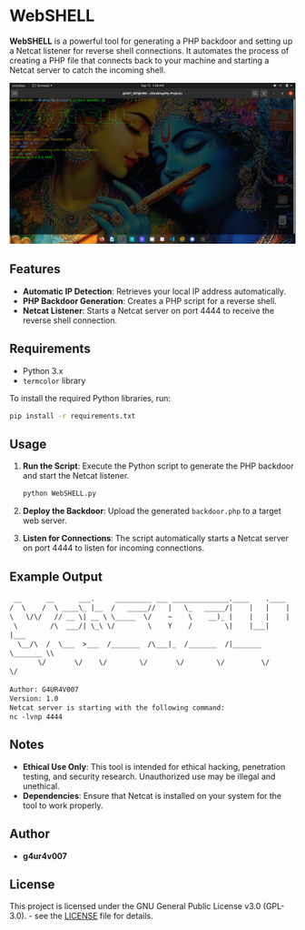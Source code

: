 # WebSHELL

**WebSHELL** is a powerful tool for generating a PHP backdoor and setting up a Netcat listener for reverse shell connections. It automates the process of creating a PHP file that connects back to your machine and starting a Netcat server to catch the incoming shell.


![WebSHELL Logo](logo.png)

## Features

- **Automatic IP Detection**: Retrieves your local IP address automatically.
- **PHP Backdoor Generation**: Creates a PHP script for a reverse shell.
- **Netcat Listener**: Starts a Netcat server on port 4444 to receive the reverse shell connection.

## Requirements

- Python 3.x
- `termcolor` library

To install the required Python libraries, run:

```bash
pip install -r requirements.txt
```

## Usage

1. **Run the Script**: Execute the Python script to generate the PHP backdoor and start the Netcat listener.

    ```bash
    python WebSHELL.py
    ```

2. **Deploy the Backdoor**: Upload the generated `backdoor.php` to a target web server.

3. **Listen for Connections**: The script automatically starts a Netcat server on port 4444 to listen for incoming connections.

## Example Output

```
 __      __      ___.     _________ ___ ______________.____    .____     
/  \    /  \ ____\_ |__  /   _____//   |   \_   _____/|    |   |    |    
\   \/\/   // __ \| __ \ \_____  \/    ~    \    __)_ |    |   |    |    
 \        /\  ___/| \_\ \/        \    Y    /        \|    |___|    |___ 
  \__/\  /  \___  >___  /_______  /\___|_  /_______  /|_______ \_______ \\
       \/       \/    \/        \/       \/        \/         \/       \/

Author: G4UR4V007
Version: 1.0
Netcat server is starting with the following command:
nc -lvnp 4444
```

## Notes

- **Ethical Use Only**: This tool is intended for ethical hacking, penetration testing, and security research. Unauthorized use may be illegal and unethical.
- **Dependencies**: Ensure that Netcat is installed on your system for the tool to work properly.

## Author

- **g4ur4v007**

## License
This project is licensed under the GNU General Public License v3.0 (GPL-3.0). - see the [LICENSE](LICENSE) file for details.

